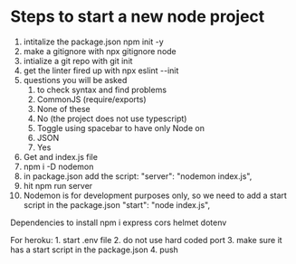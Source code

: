 # Steps to start a new node project
1. intitalize the package.json npm init -y
2. make a gitignore with npx gitignore node
3. intialize a git repo with git init
4. get the linter fired up with npx eslint --init
5. questions you will be asked
    1. to check syntax and find problems
    2. CommonJS (require/exports)
    3. None of these
    4. No (the project does not use typescript)
    5. Toggle using spacebar to have only Node on
    6. JSON
    7. Yes
6. Get and index.js file
7. npm i -D nodemon
8. in package.json add the script: "server": "nodemon index.js",
9. hit npm run server
10. Nodemon is for development purposes only, so we need to add a start script in the package.json
    "start": "node index.js",

Dependencies to install
    npm i express cors helmet dotenv

For heroku:
    1. start .env file
    2. do not use hard coded port
    3. make sure it has a start script in the package.json
    4. push
    
